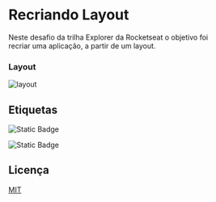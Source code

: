 # Recriando Layout

Neste desafio da trilha Explorer da Rocketseat o objetivo foi recriar uma aplicação, a partir de um layout.

### Layout
![layout](https://github.com/AmandaSilva2020/explorer_stage02_recriando_layout/assets/71529907/60a1855f-8fd1-4617-bce8-e140187f6aa2)


## Etiquetas

![Static Badge](https://img.shields.io/badge/html5-html-blue?logo=html5)

![Static Badge](https://img.shields.io/badge/css3-css-blue?logo=css3)


## Licença

[MIT](https://choosealicense.com/licenses/mit/)


